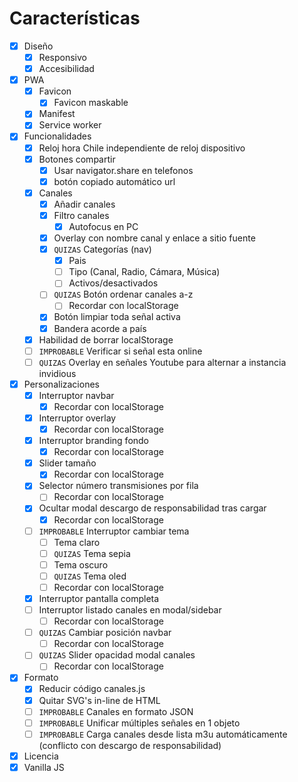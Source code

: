 # Características 

- [X] Diseño
  - [X] Responsivo
  - [X] Accesibilidad
- [X] PWA
  - [X] Favicon
    - [X] Favicon maskable
  - [X] Manifest
  - [X] Service worker
- [X] Funcionalidades
  - [X] Reloj hora Chile independiente de reloj dispositivo
  - [X] Botones compartir
    - [X] Usar navigator.share en telefonos
    - [X] botón copiado automático url
  - [X] Canales
    - [X] Añadir canales
    - [X] Filtro canales
      - [X] Autofocus en PC 
    - [X] Overlay con nombre canal y enlace a sitio fuente
    - [X] `QUIZAS` Categorías (nav)
      - [X] Pais
      - [ ] Tipo (Canal, Radio, Cámara, Música)
      - [ ] Activos/desactivados
    - [ ] `QUIZAS` Botón ordenar canales a-z
      - [ ] Recordar con localStorage
    - [X] Botón limpiar toda señal activa
    - [X] Bandera acorde a país
  - [X] Habilidad de borrar localStorage
  - [ ] `IMPROBABLE` Verificar si señal esta online
  - [ ] `QUIZAS` Overlay en señales Youtube para alternar a instancia invidious
- [X] Personalizaciones
  - [X] Interruptor navbar
    - [X] Recordar con localStorage
  - [X] Interruptor overlay
    - [X] Recordar con localStorage 
  - [X] Interruptor branding fondo
    - [X] Recordar con localStorage
  - [X] Slider tamaño
    - [X] Recordar con localStorage
  - [X] Selector número transmisiones por fila
    - [ ] Recordar con localStorage
  - [X] Ocultar modal descargo de responsabilidad tras cargar
    - [X] Recordar con localStorage
  - [ ] `IMPROBABLE` Interruptor cambiar tema
    - [ ] Tema claro
    - [ ] `QUIZAS` Tema sepia
    - [ ] Tema oscuro
    - [ ] `QUIZAS` Tema oled
    - [ ] Recordar con localStorage
  - [X] Interruptor pantalla completa
  - [ ] Interruptor listado canales en modal/sidebar
    - [ ] Recordar con localStorage
  - [ ] `QUIZAS` Cambiar posición navbar
    - [ ] Recordar con localStorage
  - [ ] `QUIZAS` Slider opacidad modal canales
    - [ ] Recordar con localStorage
- [X] Formato
  - [X] Reducir código canales.js
  - [X] Quitar SVG's in-line de HTML
  - [ ] `IMPROBABLE` Canales en formato JSON
  - [ ] `IMPROBABLE` Unificar múltiples señales en 1 objeto
  - [ ] `IMPROBABLE` Carga canales desde lista m3u automáticamente (conflicto con descargo de responsabilidad)
- [X] Licencia
- [X] Vanilla JS

